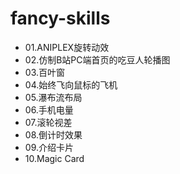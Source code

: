 # fancy-skills

* 01.ANIPLEX旋转动效
* 02.仿制B站PC端首页的吃豆人轮播图
* 03.百叶窗
* 04.始终飞向鼠标的飞机
* 05.瀑布流布局
* 06.手机电量
* 07.滚轮视差
* 08.倒计时效果
* 09.介绍卡片
* 10.Magic Card